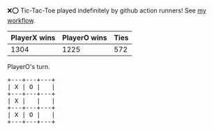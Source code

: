 :x::o: Tic-Tac-Toe played indefinitely by github action runners! See [my workflow](.github/workflows/play.yaml).

|PlayerX wins|PlayerO wins|Ties|
|-|-|-|
|1304|1225|572|

PlayerO's turn.

<pre>
+---+---+---+
| X | O |   |
+---+---+---+
| X |   |   |
+---+---+---+
| X | O |   |
+---+---+---+
</pre>